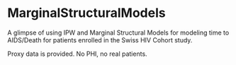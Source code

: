 # MarginalStructuralModels  

A glimpse of using IPW and Marginal Structural Models for modeling time to AIDS/Death for patients enrolled in the Swiss HIV Cohort study.  
  
Proxy data is provided. No PHI, no real patients. 
